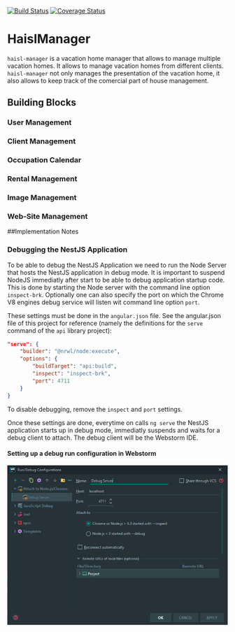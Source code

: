 [![Build Status](https://travis-ci.org/afluegge/haisl-manager.svg?branch=master)](https://travis-ci.org/afluegge/haisl-manager)
[![Coverage Status](https://coveralls.io/repos/github/afluegge/haisl-manager/badge.svg?branch=master)](https://coveralls.io/github/afluegge/haisl-manager?branch=master)
# HaislManager

`haisl-manager` is a vacation home manager that allows to manage multiple vacation homes.  It allows to manage vacation homes
 from different clients.  `haisl-manager` not only manages the presentation of the vacation home, it also allows to keep
 track of the comercial part of house management.
 
 ## Building Blocks

### User Management


### Client Management


### Occupation Calendar


### Rental Management


### Image Management


### Web-Site Management


##Implementation Notes

### Debugging the NestJS Application

To be able to debug the NestJS Application we need to run the Node Server that hosts the NestJS application in
debug mode.  It is important to suspend NodeJS immediatly after start to be able to debug application startup code.
This is done by starting the Node server with the command line option `inspect-brk`.  Optionally one can also
specify the port on which the Chrome V8 engines debug service will listen wit command line option `port`.

These settings must be done in the `angular.json` file.  See the angular.json file of this project for reference 
(namely the definitions for the `serve` command of the `api` library project):

```json
"serve": {
    "builder": "@nrwl/node:execute",
    "options": {
        "buildTarget": "api:build",
        "inspect": "inspect-brk",
        "port": 4711
    }
}
```

To disable debugging, remove the `inspect` and `port` settings.

Once these settings are done, everytime on calls `ng serve` the NestJS application starts up in debug mode, immediatly 
suspends and waits for a debug client to attach.  The debug client will be the Webstorm IDE.

#### Setting up a debug run configuration in Webstorm

![run configuration](resources/screenshot.png)
